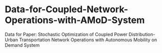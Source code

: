 # Data-for-Coupled-Network-Operations-with-AMoD-System
Data for Paper: Stochastic Optimization of Coupled Power Distribution-Urban Transportation Network Operations with Autonomous Mobility on Demand System
